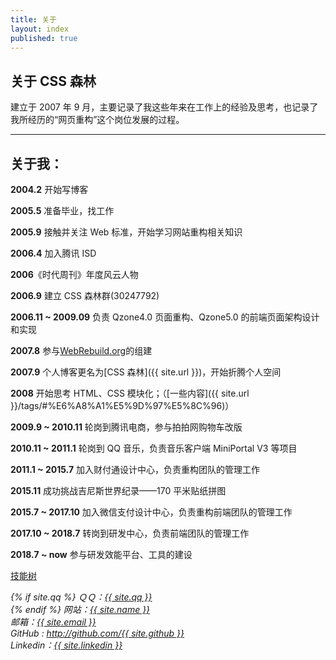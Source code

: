 ```yaml
---
title: 关于
layout: index
published: true
---
```


## 关于 CSS 森林

建立于 2007 年 9 月，主要记录了我这些年来在工作上的经验及思考，也记录了我所经历的“网页重构”这个岗位发展的过程。

---

## 关于我：

**2004.2** 开始写博客

**2005.5** 准备毕业，找工作

**2005.9** 接触并关注 Web 标准，开始学习网站重构相关知识

**2006.4** 加入腾讯 ISD

**2006**《时代周刊》年度风云人物

**2006.9** 建立 CSS 森林群(30247792)

**2006.11 ~ 2009.09** 负责 Qzone4.0 页面重构、Qzone5.0 的前端页面架构设计和实现

**2007.8** 参与[WebRebuild.org](http://WebRebuild.org)的组建

**2007.9** 个人博客更名为[CSS 森林]({{ site.url }})，开始折腾个人空间

**2008** 开始思考 HTML、CSS 模块化；（[一些内容]({{ site.url }}/tags/#%E6%A8%A1%E5%9D%97%E5%8C%96)）

**2009.9 ~ 2010.11** 轮岗到腾讯电商，参与拍拍网购物车改版

**2010.11 ~ 2011.1** 轮岗到 QQ 音乐，负责音乐客户端 MiniPortal V3 等项目

**2011.1 ~ 2015.7** 加入财付通设计中心，负责重构团队的管理工作

**2015.11** 成功挑战吉尼斯世界纪录——170 平米贴纸拼图

**2015.7 ~ 2017.10** 加入微信支付设计中心，负责重构前端团队的管理工作

**2017.10 ~ 2018.7** 转岗到研发中心，负责前端团队的管理工作

**2018.7 ~ now** 参与研发效能平台、工具的建设

[技能树](http://skill.phodal.com/#_a2b2defhmrstuvx_1_GhostZhang)

<address>
{% if site.qq %}
ＱＱ：<a title="QQ" href="tencent://message/?uin={{ site.qq }}">{{ site.qq }}</a><br />
{% endif %}
网站：<a title="邮箱" href="{{ site.url }}">{{ site.name }}</a><br />
邮箱：<a title="邮箱" href="mailto:{{ site.email }}">{{ site.email }}</a><br />
GitHub : <a title="Github" href="http://github.com/{{ site.github }}">http://github.com/{{ site.github }}</a><br />
Linkedin：<a title="Github" href="https://www.linkedin.com/in/{{ site.linkedin }}">{{ site.linkedin }}</a>
</address>

<script>
var _statcounter = _statcounter || [];
_statcounter.push({"tags": {"topic": "about"}});
</script>
